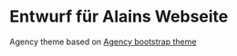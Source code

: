 Entwurf für Alains Webseite
============================

Agency theme based on [Agency bootstrap theme ](http://startbootstrap.com/templates/agency/)



